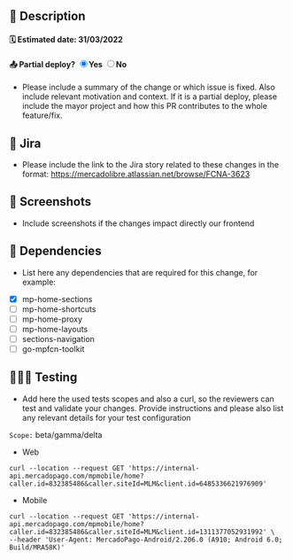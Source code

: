 ## 📝  Description
#### 🗓 Estimated date: 31/03/2022
#### 📤 Partial deploy? <input type="radio" name="partial" id="yes" value="yes" checked="checked"/><label for="yes">Yes</label> <input type="radio" name="partial" id="no" value="no"/><label for="female">No</label>
- Please include a summary of the change or which issue is fixed. Also include relevant motivation and context. If it is a partial deploy, please include the mayor project and how this PR contributes to the whole feature/fix.


## 📑 Jira
- Please include the link to the Jira story related to these changes in the format:
  https://mercadolibre.atlassian.net/browse/FCNA-3623

## 📸  Screenshots
- Include screenshots if the changes impact directly our frontend

## 🚨  Dependencies
- List here any dependencies that are required for this change, for example:
- [x] mp-home-sections
- [ ] mp-home-shortcuts
- [ ] mp-home-proxy
- [ ] mp-home-layouts
- [ ] sections-navigation
- [ ] go-mpfcn-toolkit

## 👨🏽‍🔬  Testing
- Add here the used tests scopes and also a curl, so the reviewers can test and validate your changes. Provide instructions and please also list any relevant details for your test configuration

`Scope:` beta/gamma/delta

- Web
```
curl --location --request GET 'https://internal-api.mercadopago.com/mpmobile/home?caller.id=832385486&caller.siteId=MLM&client.id=6485336621976909'
```
- Mobile
```
curl --location --request GET 'https://internal-api.mercadopago.com/mpmobile/home?caller.id=832385486&caller.siteId=MLM&client.id=1311377052931992' \
--header 'User-Agent: MercadoPago-Android/2.206.0 (A910; Android 6.0; Build/MRA58K)'
```